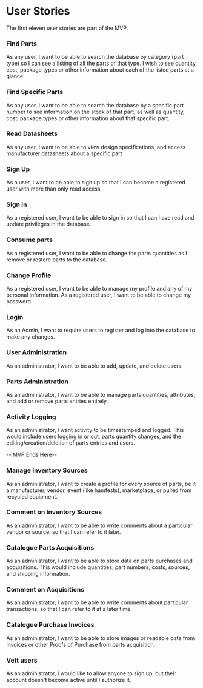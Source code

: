 # User Stories

The first eleven user stories are part of the MVP.

### Find Parts
As any user, I want to be able to search the database by category (part type) so I can see a listing of all the parts of
  that type.  I wish to see quantity, cost, package types or other information about each of the listed parts at a glance.

### Find Specific Parts
As any user, I want to be able to search the database by a specific part number to see information on the stock of that part,
  as well as quantity, cost, package types or other information about that specific part.

### Read Datasheets
As any user, I want to be able to view design specifications, and access manufacturer datasheets about a specific part

### Sign Up
As a user, I want to be able to sign up so that I can become a registered user with more than only read access.

### Sign In
As a registered user, I want to be able to sign in so that I can have read and update privileges in the database.

### Consume parts
As a registered user, I want to be able to change the parts quantities as I remove or restore parts to the database.

### Change Profile
As a registered user, I want to be able to manage my profile and any of my personal information.
As a registered user, I want to be able to change my password

### Login
As an Admin, I want to require users to register and log into the database to make any changes. 

### User Administration
As an administrator, I want to be able to add, update, and delete users.

### Parts Administration
As an administrator, I want to be able to manage parts quantities, attributes, and add or remove parts entries entirely.

### Activity Logging
As an administrator, I want activity to be timestamped and logged.  This would include users logging in or out, parts 
  quantity changes, and the editing/creation/deletion of parts entries and users.

-- MVP Ends Here--

### Manage Inventory Sources
As an administrator, I want to create a profile for every source of parts, be it a manufacturer, vendor, event (like 
  hamfests), marketplace, or pulled from recycled equipment.

### Comment on Inventory Sources
As an administrator, I want to be able to write comments about a particular vendor or source, so that I can refer to it
  later.

### Catalogue Parts Acquisitions
As an administrator, I want to be able to store data on parts purchases and acquisitions.  This would include quantities, 
  part numbers, costs, sources, and shipping information.

### Comment on Acquisitions
As an administrator, I want to be able to write comments about particular transactions, so that I can refer to it at a 
  later time.

### Catalogue Purchase Invoices
As an administrator, I want to be able to store images or readable data from invoices or other Proofs of Purchase from
  parts acquisition.

### Vett users
As an administrator, I would like to allow anyone to sign up, but their account doesn't become active until I authorize it.
